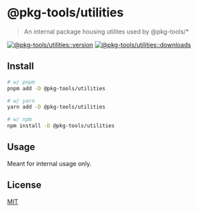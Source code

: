 # @pkg-tools/utilities

> An internal package housing utilites used by @pkg-tools/\*

[![@pkg-tools/utilities::version][utilities-version-src]][utilities-version-href]
[![@pkg-tools/utilities::downloads][utilities-downloads-src]][utilities-downloads-href]

## Install

```bash
# w/ pnpm
pnpm add -D @pkg-tools/utilities

# w/ yarn
yarn add -D @pkg-tools/utilities

# w/ npm
npm install -D @pkg-tools/utilities
```

## Usage

Meant for internal usage only.

## License

[MIT](./LICENSE)

[utilities-version-src]: https://img.shields.io/npm/v/%40pkg-tools/utilities?style=flat-square
[utilities-version-href]: https://npmjs.com/package/%40pkg-tools/utilities
[utilities-downloads-src]: https://img.shields.io/npm/dm/%40pkg-tools/utilities?style=flat-square
[utilities-downloads-href]: https://npmjs.com/package/%40pkg-tools/utilities``
